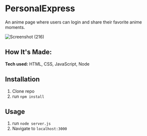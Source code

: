 # PersonalExpress
An anime page where users can login and share their favorite anime moments.


![Screenshot (216)](https://user-images.githubusercontent.com/77593772/112771301-28daf900-8ff9-11eb-8889-d2fa19d9695f.png)



## How It's Made:

**Tech used:** HTML, CSS, JavaScript, Node


## Installation

1. Clone repo
2. run `npm install`

## Usage

1. run `node server.js`
2. Navigate to `localhost:3000`

